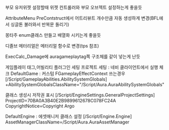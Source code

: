 부모 유저위젯 설정할때 위젯 컨트롤러와 부모 오브젝트 설정하는게 좋을듯

AttributeMenu PreContstruct에서 어트리뷰트 개수만큼 자동 생성하게 변경(BFL에서 싱글톤 불러와서 반복문 돌리기)

몽타주 enum클래스 만들고 배열화 시키는게 좋을듯

디졸브 메터리얼은 메터리얼 함수로 변경(tps 참조)

ExecCalc_Damage에 auragameplaytag쪽 구조체를 같이 넣는게 난듯

게임플레이 태그,어빌리티  플러그인 세팅
프로젝트 세팅 : 네비 클라이언트에서 실행 체크
DefaultGame : 
커스텀 FGameplayEffectContext 쓰는경우
[/Script/GameplayAbilities.AbilitySystemGlobals]
+AbilitySystemGlobalsClassName="/Script/Aura.AuraAbilitySystemGlobals"

클래스 생성시 저작권 표시
[/Script/EngineSettings.GeneralProjectSettings]
ProjectID=70BA0A3B40E2B9899612678C078FC24A
CopyrightNotice=Copyright Argo

DefaultEngine :
에셋매니저 클래스 설정
[/Script/Engine.Engine]
AssetManagerClassName=/Script/Aura.AuraAssetManager